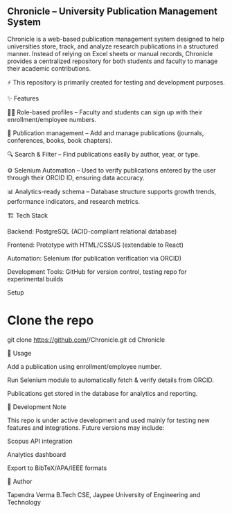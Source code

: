 ## Chronicle – University Publication Management System

Chronicle is a web-based publication management system designed to help universities store, track, and analyze research publications in a structured manner. Instead of relying on Excel sheets or manual records, Chronicle provides a centralized repository for both students and faculty to manage their academic contributions.

⚡ This repository is primarily created for testing and development purposes.

✨ Features

👨‍🏫 Role-based profiles – Faculty and students can sign up with their enrollment/employee numbers.

📝 Publication management – Add and manage publications (journals, conferences, books, book chapters).

🔍 Search & Filter – Find publications easily by author, year, or type.

⚙️ Selenium Automation –
Used to verify publications entered by the user through their ORCID ID, ensuring data accuracy.

📊 Analytics-ready schema – Database structure supports growth trends, performance indicators, and research metrics.

🏗️ Tech Stack

Backend: PostgreSQL (ACID-compliant relational database)

Frontend: Prototype with HTML/CSS/JS (extendable to React)

Automation: Selenium (for publication verification via ORCID)

Development Tools: GitHub for version control, testing repo for experimental builds


Setup
# Clone the repo
git clone https://github.com/<your-username>/Chronicle.git
cd Chronicle


🔎 Usage

Add a publication using enrollment/employee number.

Run Selenium module to automatically fetch & verify details from ORCID.

Publications get stored in the database for analytics and reporting.

🧪 Development Note

This repo is under active development and used mainly for testing new features and integrations.
Future versions may include:

Scopus API integration

Analytics dashboard

Export to BibTeX/APA/IEEE formats

📧 Author

Tapendra Verma
B.Tech CSE, Jaypee University of Engineering and Technology
